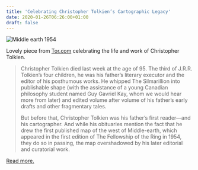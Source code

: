 ```yaml
---
title: 'Celebrating Christopher Tolkien’s Cartographic Legacy'
date: 2020-01-26T06:26:00+01:00
draft: false
---
```


![Middle earth 1954](https://cdn-blog.adafruit.com/uploads/2020/01/middle-earth-1954.jpg "middle-earth-1954.jpg")

Lovely piece from [Tor.com](https://www.tor.com/2020/01/22/celebrating-christopher-tolkiens-cartographic-legacy/) celebrating the life and work of Christopher Tolkien.

> Christopher Tolkien died last week at the age of 95. The third of J.R.R. Tolkien’s four children, he was his father’s literary executor and the editor of his posthumous works. He whipped The Silmarillion into publishable shape (with the assistance of a young Canadian philosophy student named Guy Gavriel Kay, whom we would hear more from later) and edited volume after volume of his father’s early drafts and other fragmentary tales.
> 
> But before that, Christopher Tolkien was his father’s first reader—and his cartographer. And while his obituaries mention the fact that he drew the first published map of the west of Middle-earth, which appeared in the first edition of The Fellowship of the Ring in 1954, they do so in passing, the map overshadowed by his later editorial and curatorial work.

[Read more.](https://www.tor.com/2020/01/22/celebrating-christopher-tolkiens-cartographic-legacy/)